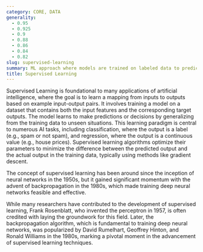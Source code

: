 ```yaml
---
category: CORE, DATA
generality:
  - 0.95
  - 0.925
  - 0.9
  - 0.88
  - 0.86
  - 0.84
  - 0.82
slug: supervised-learning
summary: ML approach where models are trained on labeled data to predict outcomes or classify data into categories.
title: Supervised Learning
---
```


Supervised Learning is foundational to many applications of artificial intelligence, where the goal is to learn a mapping from inputs to outputs based on example input-output pairs. It involves training a model on a dataset that contains both the input features and the corresponding target outputs. The model learns to make predictions or decisions by generalizing from the training data to unseen situations. This learning paradigm is central to numerous AI tasks, including classification, where the output is a label (e.g., spam or not spam), and regression, where the output is a continuous value (e.g., house prices). Supervised learning algorithms optimize their parameters to minimize the difference between the predicted output and the actual output in the training data, typically using methods like gradient descent.

The concept of supervised learning has been around since the inception of neural networks in the 1950s, but it gained significant momentum with the advent of backpropagation in the 1980s, which made training deep neural networks feasible and effective.

While many researchers have contributed to the development of supervised learning, Frank Rosenblatt, who invented the perceptron in 1957, is often credited with laying the groundwork for this field. Later, the backpropagation algorithm, which is fundamental to training deep neural networks, was popularized by David Rumelhart, Geoffrey Hinton, and Ronald Williams in the 1980s, marking a pivotal moment in the advancement of supervised learning techniques.
